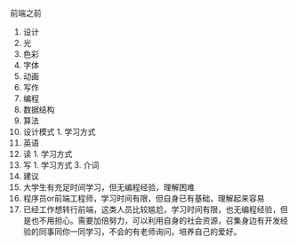 前端之前

1. 设计
  1. 光
  2. 色彩
  3. 字体
  4. 动画
2. 写作
3. 编程
  1. 数据结构
  2. 算法
  3. 设计模式
    1. 学习方式
4. 英语
  1. 读
    1. 学习方式
  2. 写
    1. 学习方式
	3. 介词
5. 建议
  1. 大学生有充足时间学习，但无编程经验，理解困难
  2. 程序员or前端工程师，学习时间有限，但自身已有基础，理解起来容易
  3. 已经工作想转行前端，这类人员比较尴尬，学习时间有限，也无编程经验，但是也不用担心。需要加倍努力，可以利用自身的社会资源，召集身边有开发经验的同事同你一同学习，不会的有老师询问。培养自己的爱好。